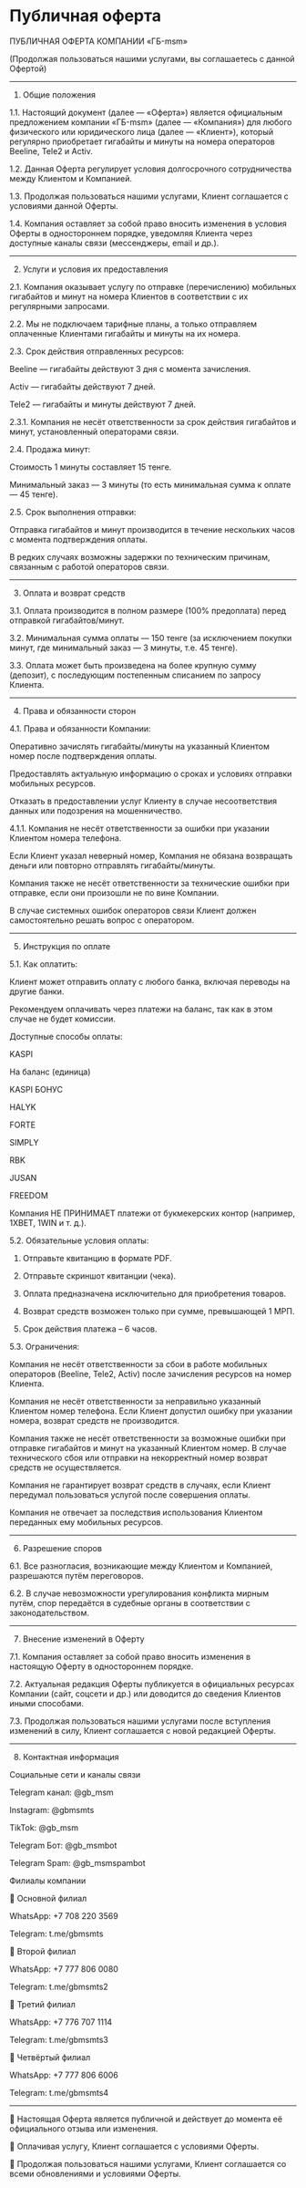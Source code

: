 <!DOCTYPE html>
<html lang="ru">
<head>
    <meta charset="UTF-8">
    <meta name="viewport" content="width=device-width, initial-scale=1.0">
</head>
<body>
    <h1>Публичная оферта</h1>
    <p>ПУБЛИЧНАЯ ОФЕРТА КОМПАНИИ «ГБ-msm»

(Продолжая пользоваться нашими услугами, вы соглашаетесь с данной Офертой)


---

1. Общие положения

1.1. Настоящий документ (далее — «Оферта») является официальным предложением компании «ГБ-msm» (далее — «Компания») для любого физического или юридического лица (далее — «Клиент»), который регулярно приобретает гигабайты и минуты на номера операторов Beeline, Tele2 и Activ.

1.2. Данная Оферта регулирует условия долгосрочного сотрудничества между Клиентом и Компанией.

1.3. Продолжая пользоваться нашими услугами, Клиент соглашается с условиями данной Оферты.

1.4. Компания оставляет за собой право вносить изменения в условия Оферты в одностороннем порядке, уведомляя Клиента через доступные каналы связи (мессенджеры, email и др.).


---

2. Услуги и условия их предоставления

2.1. Компания оказывает услугу по отправке (перечислению) мобильных гигабайтов и минут на номера Клиентов в соответствии с их регулярными запросами.

2.2. Мы не подключаем тарифные планы, а только отправляем оплаченные Клиентами гигабайты и минуты на их номера.

2.3. Срок действия отправленных ресурсов:

Beeline — гигабайты действуют 3 дня с момента зачисления.

Activ — гигабайты действуют 7 дней.

Tele2 — гигабайты и минуты действуют 7 дней.


2.3.1. Компания не несёт ответственности за срок действия гигабайтов и минут, установленный операторами связи.

2.4. Продажа минут:

Стоимость 1 минуты составляет 15 тенге.

Минимальный заказ — 3 минуты (то есть минимальная сумма к оплате — 45 тенге).


2.5. Срок выполнения отправки:

Отправка гигабайтов и минут производится в течение нескольких часов с момента подтверждения оплаты.

В редких случаях возможны задержки по техническим причинам, связанным с работой операторов связи.



---

3. Оплата и возврат средств

3.1. Оплата производится в полном размере (100% предоплата) перед отправкой гигабайтов/минут.

3.2. Минимальная сумма оплаты — 150 тенге (за исключением покупки минут, где минимальный заказ — 3 минуты, т.е. 45 тенге).

3.3. Оплата может быть произведена на более крупную сумму (депозит), с последующим постепенным списанием по запросу Клиента.


---

4. Права и обязанности сторон

4.1. Права и обязанности Компании:

Оперативно зачислять гигабайты/минуты на указанный Клиентом номер после подтверждения оплаты.

Предоставлять актуальную информацию о сроках и условиях отправки мобильных ресурсов.

Отказать в предоставлении услуг Клиенту в случае несоответствия данных или подозрения на мошенничество.


4.1.1. Компания не несёт ответственности за ошибки при указании Клиентом номера телефона.

Если Клиент указал неверный номер, Компания не обязана возвращать деньги или повторно отправлять гигабайты/минуты.

Компания также не несёт ответственности за технические ошибки при отправке, если они произошли не по вине Компании.

В случае системных ошибок операторов связи Клиент должен самостоятельно решать вопрос с оператором.



---

5. Инструкция по оплате

5.1. Как оплатить:

Клиент может отправить оплату с любого банка, включая переводы на другие банки.

Рекомендуем оплачивать через платежи на баланс, так как в этом случае не будет комиссии.

Доступные способы оплаты:

KASPI

На баланс (единица)

KASPI БОНУС

HALYK

FORTE

SIMPLY

RBK

JUSAN

FREEDOM


Компания НЕ ПРИНИМАЕТ платежи от букмекерских контор (например, 1XBET, 1WIN и т. д.).


5.2. Обязательные условия оплаты:

1. Отправьте квитанцию в формате PDF.


2. Отправьте скриншот квитанции (чека).


3. Оплата предназначена исключительно для приобретения товаров.


4. Возврат средств возможен только при сумме, превышающей 1 МРП.


5. Срок действия платежа – 6 часов.



5.3. Ограничения:

Компания не несёт ответственности за сбои в работе мобильных операторов (Beeline, Tele2, Activ) после зачисления ресурсов на номер Клиента.

Компания не несёт ответственности за неправильно указанный Клиентом номер телефона. Если Клиент допустил ошибку при указании номера, возврат средств не производится.

Компания также не несёт ответственности за возможные ошибки при отправке гигабайтов и минут на указанный Клиентом номер. В случае технического сбоя или отправки на некорректный номер возврат средств не осуществляется.

Компания не гарантирует возврат средств в случаях, если Клиент передумал пользоваться услугой после совершения оплаты.

Компания не отвечает за последствия использования Клиентом переданных ему мобильных ресурсов.



---

6. Разрешение споров

6.1. Все разногласия, возникающие между Клиентом и Компанией, разрешаются путём переговоров.

6.2. В случае невозможности урегулирования конфликта мирным путём, спор передаётся в судебные органы в соответствии с законодательством.


---

7. Внесение изменений в Оферту

7.1. Компания оставляет за собой право вносить изменения в настоящую Оферту в одностороннем порядке.

7.2. Актуальная редакция Оферты публикуется в официальных ресурсах Компании (сайт, соцсети и др.) или доводится до сведения Клиентов иными способами.

7.3. Продолжая пользоваться нашими услугами после вступления изменений в силу, Клиент соглашается с новой редакцией Оферты.


---

8. Контактная информация

Социальные сети и каналы связи

Telegram канал: @gb_msm

Instagram: @gbmsmts

TikTok: @gb_msm

Telegram Бот: @gb_msmbot

Telegram Spam: @gb_msmspambot


Филиалы компании

📍 Основной филиал

WhatsApp: +7 708 220 3569

Telegram: t.me/gbmsmts


📍 Второй филиал

WhatsApp: +7 777 806 0080

Telegram: t.me/gbmsmts2


📍 Третий филиал

WhatsApp: +7 776 707 1114

Telegram: t.me/gbmsmts3


📍 Четвёртый филиал

WhatsApp: +7 777 806 6006

Telegram: t.me/gbmsmts4



---

🔹 Настоящая Оферта является публичной и действует до момента её официального отзыва или изменения.

🔹 Оплачивая услугу, Клиент соглашается с условиями Оферты.

🔹 Продолжая пользоваться нашими услугами, Клиент соглашается со всеми обновлениями и условиями Оферты.

</p>
</body>
</html>
